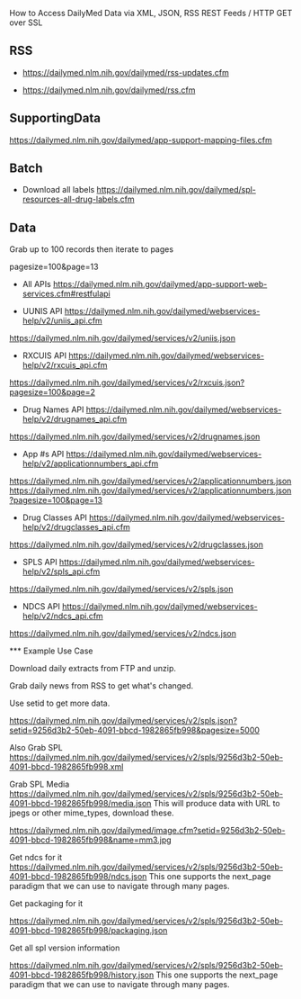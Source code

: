 How to Access DailyMed Data via XML, JSON, RSS REST Feeds / HTTP GET over SSL

## RSS

* https://dailymed.nlm.nih.gov/dailymed/rss-updates.cfm

* https://dailymed.nlm.nih.gov/dailymed/rss.cfm

## SupportingData

https://dailymed.nlm.nih.gov/dailymed/app-support-mapping-files.cfm

## Batch

* Download all labels    https://dailymed.nlm.nih.gov/dailymed/spl-resources-all-drug-labels.cfm

## Data

Grab up to 100 records then iterate to pages

pagesize=100&page=13

* All APIs https://dailymed.nlm.nih.gov/dailymed/app-support-web-services.cfm#restfulapi

* UUNIS API https://dailymed.nlm.nih.gov/dailymed/webservices-help/v2/uniis_api.cfm

https://dailymed.nlm.nih.gov/dailymed/services/v2/uniis.json

* RXCUIS API https://dailymed.nlm.nih.gov/dailymed/webservices-help/v2/rxcuis_api.cfm

https://dailymed.nlm.nih.gov/dailymed/services/v2/rxcuis.json?pagesize=100&page=2

* Drug Names API https://dailymed.nlm.nih.gov/dailymed/webservices-help/v2/drugnames_api.cfm

https://dailymed.nlm.nih.gov/dailymed/services/v2/drugnames.json

* App #s API https://dailymed.nlm.nih.gov/dailymed/webservices-help/v2/applicationnumbers_api.cfm

https://dailymed.nlm.nih.gov/dailymed/services/v2/applicationnumbers.json
https://dailymed.nlm.nih.gov/dailymed/services/v2/applicationnumbers.json?pagesize=100&page=13

* Drug Classes API https://dailymed.nlm.nih.gov/dailymed/webservices-help/v2/drugclasses_api.cfm

https://dailymed.nlm.nih.gov/dailymed/services/v2/drugclasses.json

* SPLS API https://dailymed.nlm.nih.gov/dailymed/webservices-help/v2/spls_api.cfm

https://dailymed.nlm.nih.gov/dailymed/services/v2/spls.json

* NDCS  API https://dailymed.nlm.nih.gov/dailymed/webservices-help/v2/ndcs_api.cfm

https://dailymed.nlm.nih.gov/dailymed/services/v2/ndcs.json


*** Example Use Case

Download daily extracts from FTP and unzip.

Grab daily news from RSS to get what's changed.

Use setid to get more data.

https://dailymed.nlm.nih.gov/dailymed/services/v2/spls.json?setid=9256d3b2-50eb-4091-bbcd-1982865fb998&pagesize=5000

Also Grab SPL
https://dailymed.nlm.nih.gov/dailymed/services/v2/spls/9256d3b2-50eb-4091-bbcd-1982865fb998.xml

Grab SPL Media
https://dailymed.nlm.nih.gov/dailymed/services/v2/spls/9256d3b2-50eb-4091-bbcd-1982865fb998/media.json
This will produce data with URL to jpegs or other mime_types, download these.

https://dailymed.nlm.nih.gov/dailymed/image.cfm?setid=9256d3b2-50eb-4091-bbcd-1982865fb998&name=mm3.jpg

Get ndcs for it
https://dailymed.nlm.nih.gov/dailymed/services/v2/spls/9256d3b2-50eb-4091-bbcd-1982865fb998/ndcs.json
This one supports the next_page paradigm that we can use to navigate through many pages.

Get packaging for it

https://dailymed.nlm.nih.gov/dailymed/services/v2/spls/9256d3b2-50eb-4091-bbcd-1982865fb998/packaging.json

Get all spl version information

https://dailymed.nlm.nih.gov/dailymed/services/v2/spls/9256d3b2-50eb-4091-bbcd-1982865fb998/history.json
This one supports the next_page paradigm that we can use to navigate through many pages.

 
 



